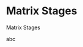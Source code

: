 <!-- .slide: class="center" -->
# Matrix Stages


<!-- .slide: class="dark" -->
<div class="label">Matrix Stages</div>

abc